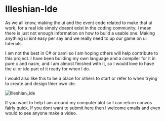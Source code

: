 # Illeshian-Ide
                            
As we all know, making the ui and the event code related to make that ui work, for a real ide simply doesnt exist in the coding community. I mean there is just not enough information on how to build a usable one. Making anything ui isnt easy per say and we really need to up our game on ui tuterials.

I am not the best in C# or xaml so I am hoping others will help contribute to this project. I have been building my own language and a compiler for it in pure c and nasm, and I am almost finished with it, so I would love to have the ui or ide part of it ready for when I do.

I would also like this to be a place for others to start or refer to when trying to create and design thier own ide.

![Illeshian_ide](https://github.com/ravenleeblack/Illeshian-Ide/assets/76606152/59f95599-8e48-4abe-a98e-481588dc6ae5)



If you want to help I am around my computer alot so I can return convos fairly quick. If you dont want to submit here then I welcome emails and even would to see anyone make a video.

